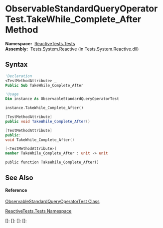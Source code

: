 # ObservableStandardQueryOperatorTest.TakeWhile\_Complete\_After Method

**Namespace:**  [ReactiveTests.Tests](ReactiveTests.Tests\ReactiveTests.Tests.md)  
**Assembly:**  Tests.System.Reactive (in Tests.System.Reactive.dll)

## Syntax

```vb
'Declaration
<TestMethodAttribute> _
Public Sub TakeWhile_Complete_After
```

```vb
'Usage
Dim instance As ObservableStandardQueryOperatorTest

instance.TakeWhile_Complete_After()
```

```csharp
[TestMethodAttribute]
public void TakeWhile_Complete_After()
```

```c++
[TestMethodAttribute]
public:
void TakeWhile_Complete_After()
```

```fsharp
[<TestMethodAttribute>]
member TakeWhile_Complete_After : unit -> unit 
```

```jscript
public function TakeWhile_Complete_After()
```

## See Also

#### Reference

[ObservableStandardQueryOperatorTest Class](ObservableStandardQueryOperatorTest\ObservableStandardQueryOperatorTest.md)

[ReactiveTests.Tests Namespace](ReactiveTests.Tests\ReactiveTests.Tests.md)

[]: 
[]: 
[]: 
[]: 